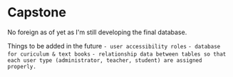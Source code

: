 # Capstone

No foreign as of yet as I'm still developing the final database.

Things to be added in the future
`- user accessibility roles`
`- database for curiculum & text books`
`- relationship data between tables so that each user type (administrator, teacher, student) are assigned properly.`
